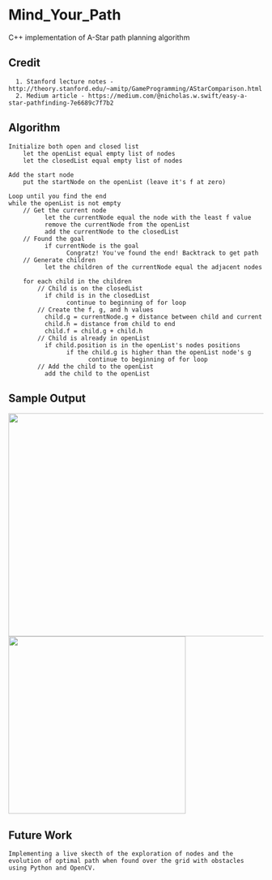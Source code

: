# Mind_Your_Path
C++ implementation of A-Star path planning algorithm

## Credit
      1. Stanford lecture notes - http://theory.stanford.edu/~amitp/GameProgramming/AStarComparison.html
      2. Medium article - https://medium.com/@nicholas.w.swift/easy-a-star-pathfinding-7e6689c7f7b2

## Algorithm


    Initialize both open and closed list
        let the openList equal empty list of nodes
        let the closedList equal empty list of nodes

    Add the start node
        put the startNode on the openList (leave it's f at zero)

    Loop until you find the end
    while the openList is not empty
        // Get the current node
              let the currentNode equal the node with the least f value
              remove the currentNode from the openList
              add the currentNode to the closedList
        // Found the goal
              if currentNode is the goal
                    Congratz! You've found the end! Backtrack to get path
        // Generate children
              let the children of the currentNode equal the adjacent nodes

        for each child in the children
            // Child is on the closedList
              if child is in the closedList
                    continue to beginning of for loop
            // Create the f, g, and h values
              child.g = currentNode.g + distance between child and current
              child.h = distance from child to end
              child.f = child.g + child.h
            // Child is already in openList
              if child.position is in the openList's nodes positions
                    if the child.g is higher than the openList node's g
                          continue to beginning of for loop
            // Add the child to the openList
              add the child to the openList



## Sample Output
<p float="left">
      <img src="https://user-images.githubusercontent.com/56740627/104080716-98053600-51de-11eb-9c56-d6465ea4e62d.gif" height = 440 width="530"/> 
      <img src="https://user-images.githubusercontent.com/56740627/103736905-057a5200-4fa6-11eb-95ef-be1f6ba584e3.png" width="350"/> 
</p>

## Future Work
    Implementing a live skecth of the exploration of nodes and the evolution of optimal path when found over the grid with obstacles using Python and OpenCV.
